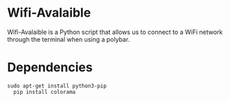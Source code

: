 # Wifi-Avalaible
Wifi-Avalaible is a Python script that allows us to connect to a WiFi network through the terminal when using a polybar.
<h1>Dependencies</h1>
<code>sudo apt-get install python3-pip
  pip install colorama
</code>
